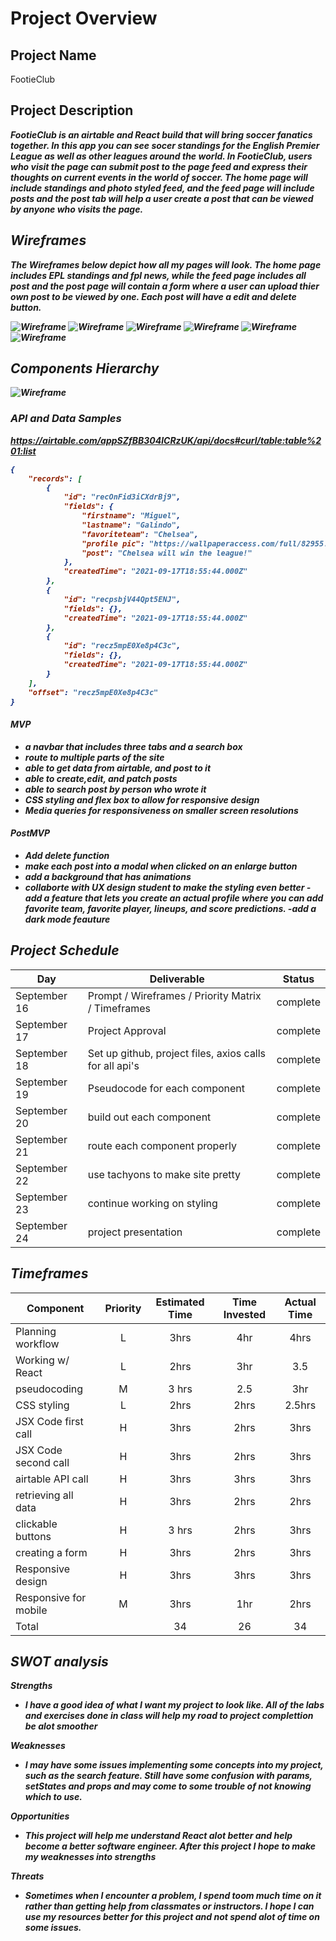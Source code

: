 # Project Overview

## Project Name

FootieClub

## Project Description


<b><i>FootieClub is an airtable and React build that will bring soccer fanatics together. In this app you can see socer standings for the English Premier League as well as other leagues around the world. In FootieClub, users who visit the page can submit post to the page feed and express their thoughts on current events in the world of soccer. The home page will include standings and photo styled feed, and the feed page will include posts and the post tab will help a user create a post that can be viewed by anyone who visits the page. <i> <b>


## Wireframes

The Wireframes below depict how all my pages will look. The home page includes EPL standings and fpl news, while the feed page includes all post and the post page will contain a form where a user can upload thier own post to be viewed by one. Each post will have a edit and delete button. 

![Wireframe](https://res.cloudinary.com/desk8znsq/image/upload/v1632714741/homepage_w1z3ko.png) 
![Wireframe](https://res.cloudinary.com/desk8znsq/image/upload/v1631904606/FootieClub_-_Window_1_kdqp5k.png)
![Wireframe](https://res.cloudinary.com/desk8znsq/image/upload/v1631904599/FootieClub_-_Window_2_mdrxuk.png)
![Wireframe](https://res.cloudinary.com/desk8znsq/image/upload/v1632714729/homepagemobile_eujbay.png)
![Wireframe](https://res.cloudinary.com/desk8znsq/image/upload/v1631904589/FootieClub_-_Phone_X_1_zrg7yu.png)
![Wireframe](https://res.cloudinary.com/desk8znsq/image/upload/v1631904583/FootieClub_-_Phone_X_2_iechdw.png)



## Components Hierarchy

![Wireframe](https://res.cloudinary.com/desk8znsq/image/upload/v1631904564/FootieClub_oj5hsw.png)


### API and Data Samples

https://airtable.com/appSZfBB304lCRzUK/api/docs#curl/table:table%201:list
```json
{
    "records": [
        {
            "id": "recOnFid3iCXdrBj9",
            "fields": {
                "firstname": "Miguel",
                "lastname": "Galindo",
                "favoriteteam": "Chelsea",
                "profile pic": "https://wallpaperaccess.com/full/82955.jpg",
                "post": "Chelsea will win the league!"
            },
            "createdTime": "2021-09-17T18:55:44.000Z"
        },
        {
            "id": "recpsbjV44Qpt5ENJ",
            "fields": {},
            "createdTime": "2021-09-17T18:55:44.000Z"
        },
        {
            "id": "recz5mpE0Xe8p4C3c",
            "fields": {},
            "createdTime": "2021-09-17T18:55:44.000Z"
        }
    ],
    "offset": "recz5mpE0Xe8p4C3c"
}
```
  

#### MVP 


- a navbar that includes three tabs and a search box
- route to multiple parts of the site
- able to get data from airtable, and post to it 
- able to create,edit, and patch posts
- able to search post by person who wrote it
- CSS styling and flex box to allow for responsive design
- Media queries for responsiveness on smaller screen resolutions

#### PostMVP  


- Add delete function
- make each post into a modal when clicked on an enlarge button
- add a background that has animations
- collaborte with UX design student to make the styling even   better
-add a feature that lets you create an actual profile where you can add favorite team, favorite player, lineups, and score predictions. 
-add a dark mode feauture

## Project Schedule


|  Day | Deliverable | Status
|---|---| ---|
|September 16| Prompt / Wireframes / Priority Matrix / Timeframes | complete
|September 17| Project Approval | complete
|September 18| Set up github, project files, axios calls for all api's | complete
|September 19| Pseudocode for each component | complete
|September 20| build out each component  | complete 
|September 21| route each component properly | complete 
|September 22| use tachyons to make site pretty | complete
|September 23| continue working on styling | complete
|September 24| project presentation | complete


## Timeframes



| Component | Priority | Estimated Time | Time Invested | Actual Time |
| --- | :---: |  :---: | :---: | :---: |
| Planning workflow | L | 3hrs| 4hr | 4hrs  |
| Working w/ React | L | 2hrs| 3hr |  3.5|
|pseudocoding | M | 3 hrs | 2.5   | 3hr |
| CSS styling | L | 2hrs| 2hrs |2.5hrs|
| JSX Code first call | H | 3hrs|2hrs | 3hrs |
| JSX Code second call | H | 3hrs|2hrs | 3hrs |
| airtable API call| H | 3hrs| 3hrs    | 3hrs     |
| retrieving all data| H | 3hrs|  2hrs   |  2hrs   |
| clickable buttons| H |3 hrs| 2hrs    |3hrs |
|creating a form | H | 3hrs |2hrs | 3hrs
| Responsive design | H | 3hrs | 3hrs | 3hrs   |
|Responsive for mobile| M | 3hrs | 1hr|2hrs |
|Total|     |  34  | 26   |  34 |



## SWOT analysis

Strengths
- I have a good idea of what I want my project to look like. All of the labs and exercises done in class will help my road to project complettion be alot smoother

Weaknesses
- I may have some issues implementing some concepts into my project, such as the search feature. Still have some confusion with params, setStates and props and may come to some trouble of not knowing which to use. 

Opportunities
- This project will help me understand React alot better and help become a better software engineer. After this project I hope to make my weaknesses into strengths

Threats
- Sometimes when I encounter a problem, I spend toom much time on it rather than getting help from classmates or instructors. I hope I can use my resources better for this project and not spend alot of time on some issues. 

